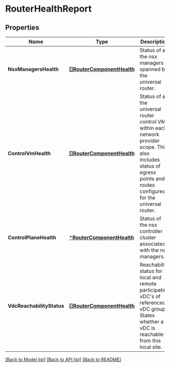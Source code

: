 # RouterHealthReport

## Properties
Name | Type | Description | Notes
------------ | ------------- | ------------- | -------------
**NsxManagersHealth** | [**[]RouterComponentHealth**](RouterComponentHealth.md) | Status of all the nsx managers spanned by the universal router.  | [optional] [default to null]
**ControlVmHealth** | [**[]RouterComponentHealth**](RouterComponentHealth.md) | Status of all the universal router control VMs within each network provider scope. This also includes status of egress points and routes configured for the universal router.  | [optional] [default to null]
**ControlPlaneHealth** | [***RouterComponentHealth**](RouterComponentHealth.md) | Status of the nsx controller cluster associated with the nsx managers.  | [optional] [default to null]
**VdcReachabilityStatus** | [**[]RouterComponentHealth**](RouterComponentHealth.md) | Reachability status for local and remote participating vDC&#39;s of referenced vDC group. States whether a vDC is reachable from this local site.  | [optional] [default to null]

[[Back to Model list]](../README.md#documentation-for-models) [[Back to API list]](../README.md#documentation-for-api-endpoints) [[Back to README]](../README.md)


